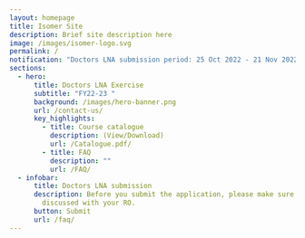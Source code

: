 ```yaml
---
layout: homepage
title: Isomer Site
description: Brief site description here
image: /images/isomer-logo.svg
permalink: /
notification: "Doctors LNA submission period: 25 Oct 2022 - 21 Nov 2022"
sections:
  - hero:
      title: Doctors LNA Exercise
      subtitle: "FY22-23 "
      background: /images/hero-banner.png
      url: /contact-us/
      key_highlights:
        - title: Course catalogue
          description: (View/Download)
          url: /Catalogue.pdf/
        - title: FAQ
          description: ""
          url: /FAQ/
  - infobar:
      title: Doctors LNA submission
      description: Before you submit the application, please make sure that you have
        discussed with your RO.
      button: Submit
      url: /faq/
---
```

